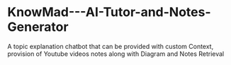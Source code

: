 # KnowMad---AI-Tutor-and-Notes-Generator
A topic explanation chatbot that can be provided with custom Context, provision of Youtube videos notes along with Diagram and Notes Retrieval
